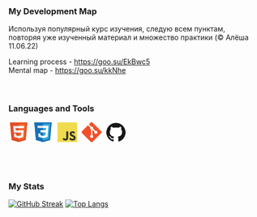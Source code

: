 
### My Development Map
Используя популярный курс изучения, следую всем пунктам,<br> повторяя уже изученный материал и множество практики (© Алёша 11.06.22)

Learning process - https://goo.su/EkBwc5
<br>
Mental map - https://goo.su/kkNhe
<br><br><br>

### Languages and Tools
<div>
  <img src="https://github.com/devicons/devicon/blob/master/icons/html5/html5-original.svg" title="HTML" alt="HTML" width="40" height="40"/>&nbsp;
  <img src="https://github.com/devicons/devicon/blob/master/icons/css3/css3-original.svg" title="CSS" alt="CSS" width="40" height="40"/>&nbsp;
  <img src="https://github.com/devicons/devicon/blob/master/icons/javascript/javascript-original.svg" title="JavaScript" alt="JavaScript" width="40" height="40"/>&nbsp;
  <img src="https://github.com/devicons/devicon/blob/master/icons/git/git-original.svg" title="git" alt="git" width="40" height="40"/>&nbsp;
  <img src="https://github.com/devicons/devicon/blob/master/icons/github/github-original.svg" title="github" alt="github" width="40" height="40"/>&nbsp;
</div>
<br><br><br>

### My Stats
[![GitHub Streak](http://github-readme-streak-stats.herokuapp.com?user=emtrend&theme=vue)](https://git.io/streak-stats)
[![Top Langs](https://github-readme-stats.vercel.app/api/top-langs/?username=emtrend&layout=compact&theme=vue)](https://github.com/anuraghazra/github-readme-stats)

